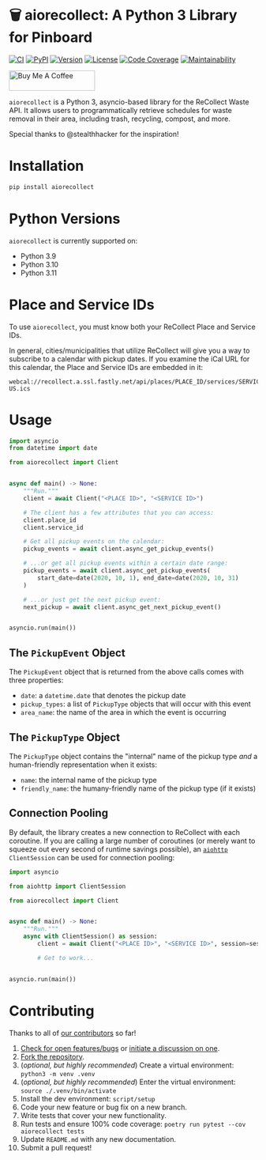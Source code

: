 # 🗑 aiorecollect: A Python 3 Library for Pinboard

[![CI][ci-badge]][ci]
[![PyPI][pypi-badge]][pypi]
[![Version][version-badge]][version]
[![License][license-badge]][license]
[![Code Coverage][codecov-badge]][codecov]
[![Maintainability][maintainability-badge]][maintainability]

<a href="https://www.buymeacoffee.com/bachya1208P" target="_blank"><img src="https://cdn.buymeacoffee.com/buttons/default-orange.png" alt="Buy Me A Coffee" height="41" width="174"></a>

`aiorecollect` is a Python 3, asyncio-based library for the ReCollect Waste API. It allows
users to programmatically retrieve schedules for waste removal in their area, including
trash, recycling, compost, and more.

Special thanks to @stealthhacker for the inspiration!

# Installation

```bash
pip install aiorecollect
```

# Python Versions

`aiorecollect` is currently supported on:

- Python 3.9
- Python 3.10
- Python 3.11

# Place and Service IDs

To use `aiorecollect`, you must know both your ReCollect Place and Service IDs.

In general, cities/municipalities that utilize ReCollect will give you a way to
subscribe to a calendar with pickup dates. If you examine the iCal URL for this
calendar, the Place and Service IDs are embedded in it:

```
webcal://recollect.a.ssl.fastly.net/api/places/PLACE_ID/services/SERVICE_ID/events.en-US.ics
```

# Usage

```python
import asyncio
from datetime import date

from aiorecollect import Client


async def main() -> None:
    """Run."""
    client = await Client("<PLACE ID>", "<SERVICE ID>")

    # The client has a few attributes that you can access:
    client.place_id
    client.service_id

    # Get all pickup events on the calendar:
    pickup_events = await client.async_get_pickup_events()

    # ...or get all pickup events within a certain date range:
    pickup_events = await client.async_get_pickup_events(
        start_date=date(2020, 10, 1), end_date=date(2020, 10, 31)
    )

    # ...or just get the next pickup event:
    next_pickup = await client.async_get_next_pickup_event()


asyncio.run(main())
```

## The `PickupEvent` Object

The `PickupEvent` object that is returned from the above calls comes with three
properties:

- `date`: a `datetime.date` that denotes the pickup date
- `pickup_types`: a list of `PickupType` objects that will occur with this event
- `area_name`: the name of the area in which the event is occurring

## The `PickupType` Object

The `PickupType` object contains the "internal" name of the pickup type _and_ a
human-friendly representation when it exists:

- `name`: the internal name of the pickup type
- `friendly_name`: the humany-friendly name of the pickup type (if it exists)

## Connection Pooling

By default, the library creates a new connection to ReCollect with each coroutine. If
you are calling a large number of coroutines (or merely want to squeeze out every second
of runtime savings possible), an [`aiohttp`][aiohttp] `ClientSession` can be used for
connection pooling:

```python
import asyncio

from aiohttp import ClientSession

from aiorecollect import Client


async def main() -> None:
    """Run."""
    async with ClientSession() as session:
        client = await Client("<PLACE ID>", "<SERVICE ID>", session=session)

        # Get to work...


asyncio.run(main())
```

# Contributing

Thanks to all of [our contributors][contributors] so far!

1. [Check for open features/bugs][issues] or [initiate a discussion on one][new-issue].
2. [Fork the repository][fork].
3. (_optional, but highly recommended_) Create a virtual environment: `python3 -m venv .venv`
4. (_optional, but highly recommended_) Enter the virtual environment: `source ./.venv/bin/activate`
5. Install the dev environment: `script/setup`
6. Code your new feature or bug fix on a new branch.
7. Write tests that cover your new functionality.
8. Run tests and ensure 100% code coverage: `poetry run pytest --cov aiorecollect tests`
9. Update `README.md` with any new documentation.
10. Submit a pull request!

[aiohttp]: https://github.com/aio-libs/aiohttp
[ci-badge]: https://github.com/bachya/aiorecollect/workflows/CI/badge.svg
[ci]: https://github.com/bachya/aiorecollect/actions
[codecov-badge]: https://codecov.io/gh/bachya/aiorecollect/branch/dev/graph/badge.svg
[codecov]: https://codecov.io/gh/bachya/aiorecollect
[contributors]: https://github.com/bachya/aiorecollect/graphs/contributors
[fork]: https://github.com/bachya/aiorecollect/fork
[issues]: https://github.com/bachya/aiorecollect/issues
[license-badge]: https://img.shields.io/pypi/l/aiorecollect.svg
[license]: https://github.com/bachya/aiorecollect/blob/main/LICENSE
[maintainability-badge]: https://api.codeclimate.com/v1/badges/65fe7eb308dca67c1038/maintainability
[maintainability]: https://codeclimate.com/github/bachya/aiorecollect/maintainability
[new-issue]: https://github.com/bachya/aiorecollect/issues/new
[new-issue]: https://github.com/bachya/aiorecollect/issues/new
[pypi-badge]: https://img.shields.io/pypi/v/aiorecollect.svg
[pypi]: https://pypi.python.org/pypi/aiorecollect
[version-badge]: https://img.shields.io/pypi/pyversions/aiorecollect.svg
[version]: https://pypi.python.org/pypi/aiorecollect
